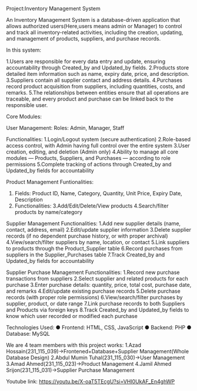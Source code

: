 Project:Inventory Management System

An Inventory Management System is a database-driven application that allows authorized users(Here,users means admin or Manager) to control and track all inventory-related activities, including the creation, updating, and management of products, suppliers, and purchase records.

In this system:

1.Users are responsible for every data entry and update, ensuring accountability through Created_by and Updated_by fields.
2.Products store detailed item information such as name, expiry date, price, and description.
3.Suppliers contain all supplier contact and address details.
4.Purchases record product acquisition from suppliers, including quantities, costs, and remarks.
5.The relationships between entities ensure that all operations are traceable, and every product and purchase can be linked back to the responsible user.

Core Modules:

User Management:
Roles: Admin, Manager, Staff

Functionalities:
1.Login/Logout system (secure authentication)
2.Role-based access control, with Admin having full control over the entire system
3.User creation, editing, and deletion (Admin only)
4.Ability to manage all core modules — Products, Suppliers, and Purchases — according to role permissions
5.Complete tracking of actions through Created_by and Updated_by fields for accountability

Product Management
Funtionalities:
1. Fields: Product ID, Name, Category, Quantity, Unit Price, Expiry Date, Description
2. Functionalities:
3.Add/Edit/Delete/View products
4.Search/filter products by name/category

Supplier Management
Functionalities:
1.Add new supplier details (name, contact, address, email)
2.Edit/update supplier information
3.Delete supplier records (if no dependent purchase history, or with proper archival)
4.View/search/filter suppliers by name, location, or contact
5.Link suppliers to products through the Product_Supplier table
6.Record purchases from suppliers in the Supplier_Purchases table
7.Track Created_by and Updated_by fields for accountability


Supplier Purchase Management
Functionalities:
1.Record new purchase transactions from suppliers
2.Select supplier and related products for each purchase
3.Enter purchase details: quantity, price, total cost, purchase date, and remarks
4.Edit/update existing purchase records
5.Delete purchase records (with proper role permissions)
6.View/search/filter purchases by supplier, product, or date range
7.Link purchase records to both Suppliers and Products via foreign keys
8.Track Created_by and Updated_by fields to know which user recorded or modified each purchase



Technologies Used:
● Frontend: HTML, CSS, JavaScript
● Backend: PHP
● Database: MySQL


We are 4 team members with this project works:
1.Azad Hossain(231_115_039)->Frontened+Database+Supplier Management(Whole Database Design)
2.Abdul Mumin Tuhal(231_115_030)->User Management
3.Amad Ahmed(231_115_023)->Product Management
4.Jamil Ahmed Srijon(231_115_031)->Supplier Purchase Management




Youtube link: https://youtu.be/X-oaT5TEcgU?si=VHI0UkAF_En4ghWP






